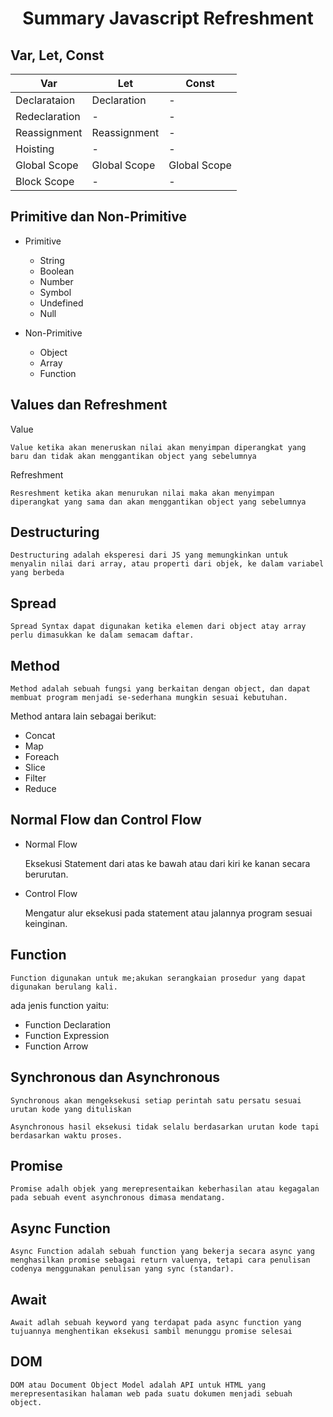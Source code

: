 <center>

# Summary Javascript Refreshment

</center>

## Var, Let, Const

Var | Let | Const
---------|----------|---------
Declarataion | Declaration | -
Redeclaration| - | -
Reassignment | Reassignment | -
Hoisting | - | -
Global Scope | Global Scope | Global Scope
Block Scope | - | -

## Primitive dan Non-Primitive

* Primitive
    * String
    * Boolean
    * Number
    * Symbol
    * Undefined
    * Null

* Non-Primitive
    * Object
    * Array
    * Function

## Values dan Refreshment

Value

    Value ketika akan meneruskan nilai akan menyimpan diperangkat yang baru dan tidak akan menggantikan object yang sebelumnya

Refreshment

    Resreshment ketika akan menurukan nilai maka akan menyimpan diperangkat yang sama dan akan menggantikan object yang sebelumnya

## Destructuring

    Destructuring adalah eksperesi dari JS yang memungkinkan untuk menyalin nilai dari array, atau properti dari objek, ke dalam variabel yang berbeda

## Spread 

    Spread Syntax dapat digunakan ketika elemen dari object atay array perlu dimasukkan ke dalam semacam daftar.

## Method

    Method adalah sebuah fungsi yang berkaitan dengan object, dan dapat membuat program menjadi se-sederhana mungkin sesuai kebutuhan.

Method antara lain sebagai berikut:

* Concat
* Map
* Foreach
* Slice 
* Filter
* Reduce

## Normal Flow dan Control Flow

* Normal Flow

    Eksekusi Statement dari atas ke bawah atau dari kiri ke kanan secara berurutan.

* Control Flow

    Mengatur alur eksekusi pada statement atau jalannya program sesuai keinginan.

## Function 

    Function digunakan untuk me;akukan serangkaian prosedur yang dapat digunakan berulang kali.

ada jenis function yaitu:

* Function Declaration
* Function Expression
* Function Arrow

## Synchronous dan Asynchronous

    Synchronous akan mengeksekusi setiap perintah satu persatu sesuai urutan kode yang dituliskan

    Asynchronous hasil eksekusi tidak selalu berdasarkan urutan kode tapi berdasarkan waktu proses.

## Promise

    Promise adalh objek yang merepresentaikan keberhasilan atau kegagalan pada sebuah event asynchronous dimasa mendatang.

## Async Function

    Async Function adalah sebuah function yang bekerja secara async yang menghasilkan promise sebagai return valuenya, tetapi cara penulisan codenya menggunakan penulisan yang sync (standar).

## Await

    Await adlah sebuah keyword yang terdapat pada async function yang tujuannya menghentikan eksekusi sambil menunggu promise selesai

## DOM

    DOM atau Document Object Model adalah API untuk HTML yang merepresentasikan halaman web pada suatu dokumen menjadi sebuah object.




